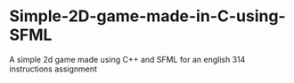 # Simple-2D-game-made-in-C-using-SFML
A simple 2d game made using C++ and SFML for an english 314 instructions assignment
